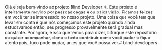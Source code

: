 Olá e seja bem-vindo ao projeto Blind Developer ✳.
Este projeto é inteiramente movido por pessoas cegas e ou baixa visão.
Ficamos felizes em você ter se interessado no nosso projeto.
Uma coisa que você tem que levar em conta é que nós começamos este projeto quando ainda estudavamos então, seu progresso provavelmente será gradual mas constante.
Por agora, é isso que temos para dizer, bifurque este repositório se quiser acompanhar, clone e tente contribuir como você puder e fique atento pois, tudo pode mudar, antes que você possa ver.# blind-developers
 
